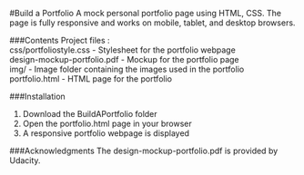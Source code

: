 #Build a Portfolio
A mock personal portfolio page using HTML, CSS. The page is fully responsive and works on mobile, tablet, and desktop browsers.

###Contents
Project files : <br>
css/portfoliostyle.css - Stylesheet for the portfolio webpage <br>
design-mockup-portfolio.pdf - Mockup for the portfolio page<br>
img/ - Image folder containing the images used in the portfolio<br>
portfolio.html - HTML page for the portfolio


###Installation
1. Download the BuildAPortfolio folder<br>
2. Open the portfolio.html page in your browser<br>
3. A responsive portfolio webpage is displayed


###Acknowledgments
The design-mockup-portfolio.pdf is provided by Udacity.